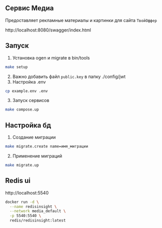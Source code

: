 ## Сервис Медиа
Предоставляет рекламные материалы и картинки для сайта `ТвойОффер`

http://localhost:8080/swagger/index.html

## Запуск
1. Установка ogen и migrate в bin/tools
```bash
make setup
```
2. Важно добавить файл `public.key` в папку ./config/jwt
2. Настройка .env
```bash
cp example.env .env
```
3. Запуск сервисов
```bash
make compose.up
```

## Настройка бд
1. Создание миграции
```bash
make migrate.create name=имя_миграции
```
2. Применение миграций
```bash
make migrate.up
```

## Redis ui

http://localhost:5540

```bash
docker run -d \
  --name redisinsight \
  --network media_default \
  -p 5540:5540 \
  redis/redisinsight:latest
```
